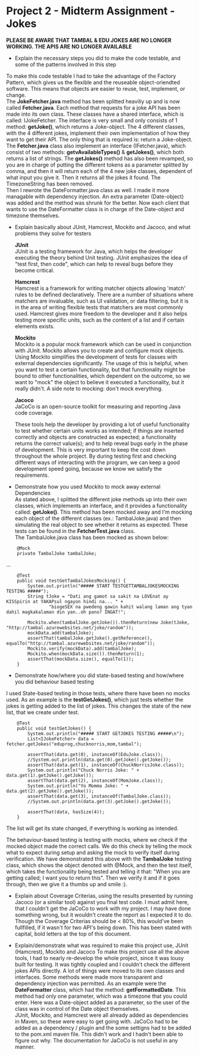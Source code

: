 # Project 2 - Midterm Assignment - Jokes

**PLEASE BE AWARE THAT TAMBAL & EDU JOKES ARE NO LONGER WORKING. THE APIS ARE NO LONGER AVAILABLE**

* Explain the necessary steps you did to make the code testable, and some of the patterns involved in this step  
  
To make this code testable I had to take the advantage of the Factory Pattern, which gives us the flexible and the reuseable object-oriendted software. This means that objects are easier to reuse, test, implement, or change.  
The **JokeFetcher.java** method has been splitted heaviliy up and is now called **Fetcher.java**. Each method that requests for a joke API has been made into its own class. These classes have a shared interface, which is called: IJokeFetcher. The interface is very small and only consists of 1 method: __getJoke()__, which returns a Joke-object. The 4 different classes, with the 4 different jokes, implement their own implementation of how they want to get their API. The only thing that is required is: return a Joke-object.  
The **Fetcher.java** class also implement an interface (IFetcher.java), which consist of two methods: __getvAvailableTypes()__ & __getJokes()__, which both returns a list of strings. The __getJokes()__ method has also been revamped, so you are in charge of putting the different tokens as a parameter splitted by comma, and then it will return each of the 4 new joke classes, dependent of what input you give it. Then it returns all the jokes it found. The TimezoneString has been removed.  
Then I rewrote the DateFormatter.java class as well. I made it more managable with dependency injection. An extra parameter (Date-object) was added and the method was shrunk for the better. Now each client that wants to use the DateFormatter class is in charge of the Date-object and timezone themselves.  


* Explain basically about JUnit, Hamcrest, Mockito and Jacoco, and what problems they solve for testers  
  
  **JUnit**  
  JUnit is a testing framework for Java, which helps the developer executing the theory behind Unit testing. JUnit emphasizes the idea of "test first, then code", which can help to reveal bugs before they become critical.  
  
  **Hamcrest**  
  Hamcrest is a framework for writing matcher objects allowing 'match' rules to be defined declaratively. There are a number of situations where matchers are invaluable, such as UI validation, or data filtering, but it is in the area of writing flexible tests that matchers are most commonly used. Hamcrest gives more freedom to the developer and it also helps testing more specific units, such as the content of a list and if certain elements exists.  
  
  **Mockito**  
  Mockito is a popular mock framework which can be used in conjunction with JUnit. Mockito allows you to create and configure mock objects. Using Mockito simplifies the development of tests for classes with external dependencies significantly. The usage of this is helpful, when you want to test a certain functionality, but that functionality might be bound to other functionalities, which dependent on the outcome, so we want to "mock" the object to believe it executed a functionality, but it really didn't. A side note to mocking: don't mock everything.  
  
  **Jacoco**  
  JaCoCo is an open-source toolkit for measuring and reporting Java code coverage.  
    
  These tools help the developer by providing a lot of useful functionality to test whether certain units works as intended; if things are inserted correctly and objects are constructed as expected; a functionality returns the correct value(s); and to help reveal bugs early in the phase of development. This is very important to keep the cost down throughout the whole project. By during testing first and checking different ways of interacting with the program, we can keep a good development speed going, because we know we satisfy the requirements.   
    
* Demonstrate how you used Mockito to mock away external Dependencies  
As stated above, I splitted the different joke methods up into their own classes, which implements an interface, and it provides a functionality called: __getJoke()__. This method has been mocked away and I'm mocking each object of the different classes (ex.: TambalJoke.java) and then simulating the real object to see whether it returns as expected. These tests can be found in the __FetcherTest.java__ class.  
The TambalJoke.java class has been mocked as shown below:  
```
    @Mock
    private TambalJoke tambalJoke;
```
...  
```
    @Test
    public void testGetTambalJokesMocking() {
        System.out.println("##### START TESTGETTAMBALJOKESMOCKING TESTING #####");
        String tJoke = "Dati ang gamot sa sakit na LOVEnat ay KISSpirin at YAKAPsul ngayon hindi na... " +
                "biogeSEX na pwedeng gawin kahit walang laman ang tyan dahil magkakalaman din yan..oh pano? INGAT!";

        Mockito.when(tambalJoke.getJoke()).thenReturn(new Joke(tJoke, "http://tambal.azurewebsites.net/joke/random"));
        mockData.add(tambalJoke);
        assertThat(tambalJoke.getJoke().getReference(), equalTo("http://tambal.azurewebsites.net/joke/random"));
        Mockito.verify(mockData).add(tambalJoke);
        Mockito.when(mockData.size()).thenReturn(1);
        assertThat(mockData.size(), equalTo(1));
    }
```
* Demonstrate how/where you did state-based testing and how/where you did behaviour based testing  

I used State-based testing in those tests, where there have been no mocks used. As an example is the __testGetJokes()__, which just tests whether the jokes is getting added to the list of jokes. This changes the state of the new list, that we create under test.  
```
    @Test
    public void testGetJokes() {
        System.out.println("##### START GETJOKES TESTING #####\n");
        List<IJokeFetcher> data = fetcher.getJokes("eduprog,chucknorris,mom,tambal");

        assertThat(data.get(0), instanceOf(EduJoke.class));
        //System.out.println(data.get(0).getJoke().getJoke());
        assertThat(data.get(1), instanceOf(ChuckNorrisJoke.class));
        System.out.println("Chuck Norris Joke: " + data.get(1).getJoke().getJoke());
        assertThat(data.get(2), instanceOf(MomJoke.class));
        System.out.println("Yo Momma Joke: " + data.get(2).getJoke().getJoke());
        assertThat(data.get(3), instanceOf(TambalJoke.class));
        //System.out.println(data.get(3).getJoke().getJoke());

        assertThat(data, hasSize(4));
    }
```

The list will get its state changed, if everything is working as intended.  
  
The behaviour-based testing is testing with mocks, where we check if the mocked object made the correct calls. We do this check by telling the mock what to expect during setup and asking the mock to verify itself during verification. We have demonstrated this above with the __TambalJoke__ testing class, which shows the object denoted with @Mock, and then the test itself, which takes the functionality being tested and telling it that: "When you are getting called; I want you to return this". Then we verify it and if it goes through, then we give it a thumbs up and smile :).  

* Explain about Coverage Criterias, using the results presented by running Jacoco (or a similar tool) against you final test code.
I must admit here, that I couldn't get the JaCoCo to work with my project. I may have done something wrong, but it wouldn't create the report as I expected it to do. Though the Coverage Criterias should be < 80%, this would've been fullfilled, if it wasn't for two API's being down. This has been stated with capital, bold letters at the top of this document.  

* Explain/demonstrate what was required to make this project use, JUnit (Hamcrest), Mockito and Jacoco
To make this project use all the above tools, I had to nearly re-develop the whole project, since it was lousy built for testing. It was tightly coupled and I couldn't check the different jokes APIs directly. A lot of things were moved to its own classes and interfaces. Some methods were made more transparent and dependency injection was permitted. As an example were the __DateFormatter__ class, which had the method: __getFormattedDate__. This method had only one parameter, which was a timezone that you could enter. Here was a Date-object added as a parameter, so the user of the class was in control of the Date object themselves.  
JUnit, Mockito, and Hamcrest were all already added as dependencies in Maven, so these were easy to get going with. JaCoCo had to be added as a dependency / plugin and the some settigns had to be added to the pom.xml maven file. This didn't work and I hadn't been able to figure out why. The documentation for JaCoCo is not useful in any manner.

